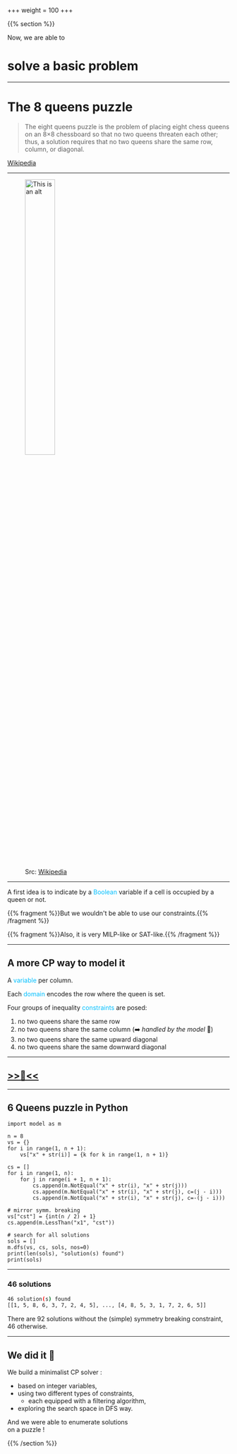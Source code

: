 +++
weight = 100
+++

{{% section %}}

Now, we are able to
# solve a basic problem

---

<h1>The 8 queens puzzle</h1>

<blockquote>The eight queens puzzle is the problem of placing eight chess queens on an 8×8  chessboard so that no two queens threaten each other;  thus, a solution requires that no two queens share the same row, column, or diagonal.</blockquote>

[Wikipedia](https://en.wikipedia.org/wiki/Eight_queens_puzzle)

---

<figure>
    <img src="/images/tinytiny/nqueens/8queens.png" alt="This is an alt" width="40%" >
    <figcaption>Src: <a href="https://en.wikipedia.org/wiki/Eight_queens_puzzle">Wikipedia</a></figcaption>
</figure>


---

A first idea is to indicate by a <span style="color:deepskyblue;">Boolean</span> variable if a cell is occupied by a queen or not.

{{% fragment %}}But we wouldn't be able to use our constraints.{{% /fragment %}}

{{% fragment %}}Also, it is very MILP-like or SAT-like.{{% /fragment %}}

---

## A more CP way to model it

A <span style="color:deepskyblue;">variable</span> per column.

Each <span style="color:deepskyblue;">domain</span> encodes the row where the queen is set.

Four groups of inequality <span style="color:deepskyblue;">constraints</span> are posed:
1. no two queens share the same row
2. no two queens share the same column (➡️ _handled by the model_ 🤘)
3. no two queens share the same upward diagonal
4. no two queens share the same downward diagonal

---

<h2><a href="https://moodle.caseine.org/mod/vpl/view.php?id=69930" target="_blank" rel="noopener noreferrer"> >>🥛<<</a></h2>



---

## 6 Queens puzzle in Python

```python{4-6|8-13|15-17|19-23}
import model as m

n = 8
vs = {}
for i in range(1, n + 1):
    vs["x" + str(i)] = {k for k in range(1, n + 1)}

cs = []
for i in range(1, n):
    for j in range(i + 1, n + 1):
        cs.append(m.NotEqual("x" + str(i), "x" + str(j)))
        cs.append(m.NotEqual("x" + str(i), "x" + str(j), c=(j - i)))
        cs.append(m.NotEqual("x" + str(i), "x" + str(j), c=-(j - i)))

# mirror symm. breaking
vs["cst"] = {int(n / 2) + 1}
cs.append(m.LessThan("x1", "cst"))

# search for all solutions
sols = []
m.dfs(vs, cs, sols, nos=0)
print(len(sols), "solution(s) found")
print(sols)
```
---

### 46 solutions

```bash
46 solution(s) found
[[1, 5, 8, 6, 3, 7, 2, 4, 5], ..., [4, 8, 5, 3, 1, 7, 2, 6, 5]]
```

There are 92 solutions without the (simple) symmetry breaking constraint, 46 otherwise.

---

## We did it 🍾
We build a minimalist CP solver :
- based on integer variables,
- using two different types of constraints,
    - each equipped with a filtering algorithm,
- exploring the search space in DFS way.

And we were able to enumerate solutions</br>
on a puzzle !

{{% /section %}}
